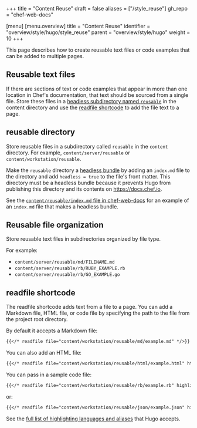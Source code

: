 +++
title = "Content Reuse"
draft = false
aliases = ["/style_reuse"]
gh_repo = "chef-web-docs"

[menu]
  [menu.overview]
    title = "Content Reuse"
    identifier = "overview/style/hugo/style_reuse"
    parent = "overview/style/hugo"
    weight = 10
+++
<!-- markdownlint-disable-file MD013 MD031 -->

This page describes how to create reusable text files or code examples that can be added to multiple pages.

## Reusable text files

If there are sections of text or code examples that appear in more than one location in Chef's documentation, that text should be sourced from a single file.
Store these files in a [headless subdirectory named `reusable`](#reusable-directory) in the content directory and use the [readfile shortcode](#readfile-shortcode) to add the file text to a page.

## reusable directory

Store reusable files in a subdirectory called `reusable` in the `content` directory. For example, `content/server/reusable` or `content/workstation/reusable`.

Make the `reusable` directory a [headless bundle](https://gohugo.io/content-management/page-bundles/#headless-bundle) by adding an `index.md` file to the directory and add `headless = true` to the file's front matter. This directory must be a headless bundle because it prevents Hugo from publishing this directory and its contents on <https://docs.chef.io>.

See the [`content/reusable/index.md` file in chef-web-docs](https://raw.githubusercontent.com/chef/chef-web-docs/main/content/reusable/index.md) for an example of an `index.md` file that makes a headless bundle.

## Reusable file organization

Store reusable text files in subdirectories organized by file type.

For example:

- `content/server/reusable/md/FILENAME.md`
- `content/server/reusable/rb/RUBY_EXAMPLE.rb`
- `content/server/reusable/rb/GO_EXAMPLE.go`

## readfile shortcode

The readfile shortcode adds text from a file to a page. You can add a Markdown file, HTML file, or code file by specifying the path to the file from the project root directory.

By default it accepts a Markdown file:

```markdown
{{</* readfile file="content/workstation/reusable/md/example.md" */>}}
```

You can also add an HTML file:

```markdown
{{</* readfile file="content/workstation/reusable/html/example.html" html="true" */>}}
```

You can pass in a sample code file:

```markdown
{{</* readfile file="content/workstation/reusable/rb/example.rb" highlight="ruby" */>}}
```

or:

```markdown
{{</* readfile file="content/workstation/reusable/json/example.json" highlight="json" */>}}
```

See the [full list of highlighting languages and aliases](https://gohugo.io/content-management/syntax-highlighting/#list-of-chroma-highlighting-languages) that Hugo accepts.
